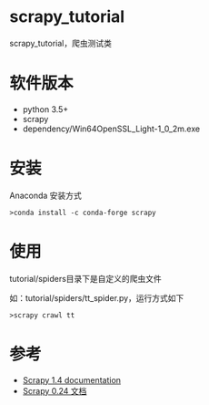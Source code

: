 # scrapy_tutorial
scrapy_tutorial，爬虫测试类

# 软件版本
- python 3.5+
- scrapy
- dependency/Win64OpenSSL_Light-1_0_2m.exe

# 安装
Anaconda 安装方式
```
>conda install -c conda-forge scrapy
```
# 使用
tutorial/spiders目录下是自定义的爬虫文件

如：tutorial/spiders/tt_spider.py，运行方式如下

```
>scrapy crawl tt
```

# 参考
- [Scrapy 1.4 documentation](https://docs.scrapy.org/en/latest/index.html)
- [Scrapy 0.24 文档](http://scrapy-chs.readthedocs.io/zh_CN/0.24/index.html)
